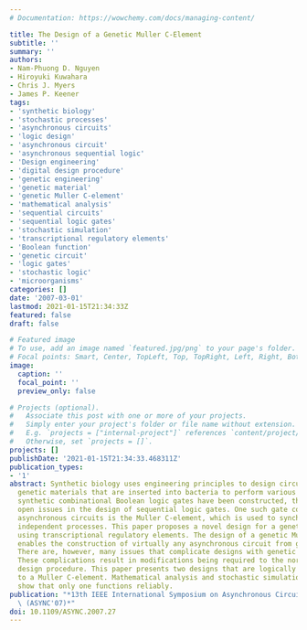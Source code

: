 ```yaml
---
# Documentation: https://wowchemy.com/docs/managing-content/

title: The Design of a Genetic Muller C-Element
subtitle: ''
summary: ''
authors:
- Nam-Phuong D. Nguyen
- Hiroyuki Kuwahara
- Chris J. Myers
- James P. Keener
tags:
- 'synthetic biology'
- 'stochastic processes'
- 'asynchronous circuits'
- 'logic design'
- 'asynchronous circuit'
- 'asynchronous sequential logic'
- 'Design engineering'
- 'digital design procedure'
- 'genetic engineering'
- 'genetic material'
- 'genetic Muller C-element'
- 'mathematical analysis'
- 'sequential circuits'
- 'sequential logic gates'
- 'stochastic simulation'
- 'transcriptional regulatory elements'
- 'Boolean function'
- 'genetic circuit'
- 'logic gates'
- 'stochastic logic'
- 'microorganisms'
categories: []
date: '2007-03-01'
lastmod: 2021-01-15T21:34:33Z
featured: false
draft: false

# Featured image
# To use, add an image named `featured.jpg/png` to your page's folder.
# Focal points: Smart, Center, TopLeft, Top, TopRight, Left, Right, BottomLeft, Bottom, BottomRight.
image:
  caption: ''
  focal_point: ''
  preview_only: false

# Projects (optional).
#   Associate this post with one or more of your projects.
#   Simply enter your project's folder or file name without extension.
#   E.g. `projects = ["internal-project"]` references `content/project/deep-learning/index.md`.
#   Otherwise, set `projects = []`.
projects: []
publishDate: '2021-01-15T21:34:33.468311Z'
publication_types:
- '1'
abstract: Synthetic biology uses engineering principles to design circuits out of
  genetic materials that are inserted into bacteria to perform various tasks. While
  synthetic combinational Boolean logic gates have been constructed, there are many
  open issues in the design of sequential logic gates. One such gate common in most
  asynchronous circuits is the Muller C-element, which is used to synchronize multiple
  independent processes. This paper proposes a novel design for a genetic Muller C-element
  using transcriptional regulatory elements. The design of a genetic Muller C-element
  enables the construction of virtually any asynchronous circuit from genetic material.
  There are, however, many issues that complicate designs with genetic materials.
  These complications result in modifications being required to the normal digital
  design procedure. This paper presents two designs that are logically equivalent
  to a Muller C-element. Mathematical analysis and stochastic simulation, however,
  show that only one functions reliably.
publication: "*13th IEEE International Symposium on Asynchronous Circuits and Systems\
  \ (ASYNC'07)*"
doi: 10.1109/ASYNC.2007.27
---
```

